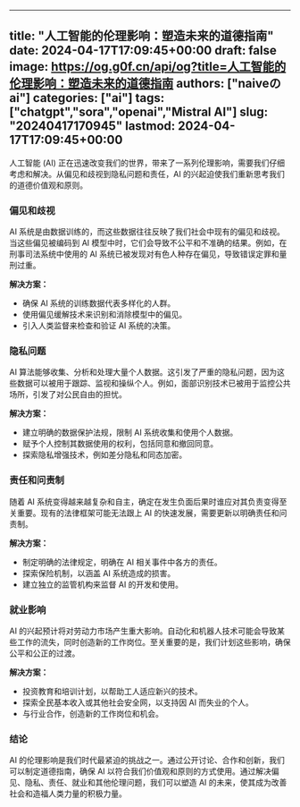 
---
title: "人工智能的伦理影响：塑造未来的道德指南"
date: 2024-04-17T17:09:45+00:00
draft: false
image: https://og.g0f.cn/api/og?title=人工智能的伦理影响：塑造未来的道德指南
authors: ["naiveのai"]
categories: ["ai"]
tags: ["chatgpt","sora","openai","Mistral AI"]
slug: "20240417170945"
lastmod: 2024-04-17T17:09:45+00:00
---
人工智能 (AI) 正在迅速改变我们的世界，带来了一系列伦理影响，需要我们仔细考虑和解决。从偏见和歧视到隐私问题和责任，AI 的兴起迫使我们重新思考我们的道德价值观和原则。

### 偏见和歧视

AI 系统是由数据训练的，而这些数据往往反映了我们社会中现有的偏见和歧视。当这些偏见被编码到 AI 模型中时，它们会导致不公平和不准确的结果。例如，在刑事司法系统中使用的 AI 系统已被发现对有色人种存在偏见，导致错误定罪和量刑过重。

**解决方案：**

* 确保 AI 系统的训练数据代表多样化的人群。
* 使用偏见缓解技术来识别和消除模型中的偏见。
* 引入人类监督来检查和验证 AI 系统的决策。

### 隐私问题

AI 算法能够收集、分析和处理大量个人数据。这引发了严重的隐私问题，因为这些数据可以被用于跟踪、监视和操纵个人。例如，面部识别技术已被用于监控公共场所，引发了对公民自由的担忧。

**解决方案：**

* 建立明确的数据保护法规，限制 AI 系统收集和使用个人数据。
* 赋予个人控制其数据使用的权利，包括同意和撤回同意。
* 探索隐私增强技术，例如差分隐私和同态加密。

### 责任和问责制

随着 AI 系统变得越来越复杂和自主，确定在发生负面后果时谁应对其负责变得至关重要。现有的法律框架可能无法跟上 AI 的快速发展，需要更新以明确责任和问责制。

**解决方案：**

* 制定明确的法律规定，明确在 AI 相关事件中各方的责任。
* 探索保险机制，以涵盖 AI 系统造成的损害。
* 建立独立的监管机构来监督 AI 的开发和使用。

### 就业影响

AI 的兴起预计将对劳动力市场产生重大影响。自动化和机器人技术可能会导致某些工作的流失，同时创造新的工作岗位。至关重要的是，我们计划这些影响，确保公平和公正的过渡。

**解决方案：**

* 投资教育和培训计划，以帮助工人适应新兴的技术。
* 探索全民基本收入或其他社会安全网，以支持因 AI 而失业的个人。
* 与行业合作，创造新的工作岗位和机会。

### 结论

AI 的伦理影响是我们时代最紧迫的挑战之一。通过公开讨论、合作和创新，我们可以制定道德指南，确保 AI 以符合我们价值观和原则的方式使用。通过解决偏见、隐私、责任、就业和其他伦理问题，我们可以塑造 AI 的未来，使其成为改善社会和造福人类力量的积极力量。